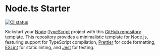 # Node.ts Starter

[![CI status](https://img.shields.io/github/actions/workflow/status/threeal/node-ts-starter/ci.yaml?branch=main&label=CI&style=flat-square)](https://github.com/threeal/node-ts-starter/actions/workflows/test.yaml)

Kickstart your [Node](https://nodejs.org/en)-[TypeScript](https://www.typescriptlang.org/) project with this [GitHub repository template](https://docs.github.com/en/repositories/creating-and-managing-repositories/creating-a-repository-from-a-template). This repository provides a minimalistic template for Node.js, featuring support for TypeScript compilation, [Prettier](https://prettier.io/) for code formatting, [ESLint](https://eslint.org/) for static linting, and [Jest](https://jestjs.io/) for testing.

